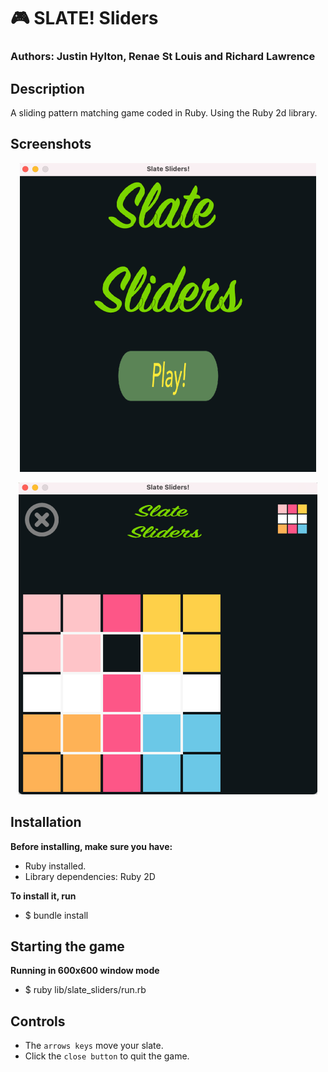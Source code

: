 <!--<style>#classes-title1{color:#261E1C;}</style>
<style>#classes-title2{color:#CC613B;}</style>
<style>#author-title1{color:#EE811E;}</style>
<style>#author-title2{color:#B90000;}</style>
<style>#author-title3{color:#359B2C;}</style>
<style>.code-commands{color:red;}</style>-->

# :video_game: <span id="game-title1">SLATE!</span> <span id="game-title2">Sliders</span>

### Authors: <span id="author-title1">Justin Hylton</span>, <span id="author-title2">Renae St Louis</span> and <span id="author-title3">Richard Lawrence</span>

## Description
A sliding pattern matching game coded in Ruby.  Using the Ruby 2d library.

## Screenshots

<div align="center">

![](resources/github/slate_sliders_home_screen.png)

</div>

<div align="center">

![](resources/github/slate_sliders_game_screen.png)

</div>

## Installation

**Before installing, make sure you have:**

* Ruby installed.
* Library dependencies: Ruby 2D

**To install it, run**

* <span class="code-commands">$ bundle install</span>

## Starting the game

**Running in 600x600 window mode**

* <span class="code-commands">$ ruby lib/slate_sliders/run.rb</span>

## Controls

* The `arrows keys` move your slate.
* Click the `close button` to quit the game.
